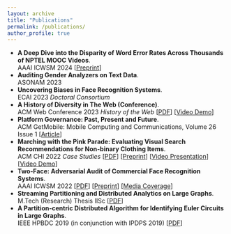 ```yaml
---
layout: archive
title: "Publications"
permalink: /publications/
author_profile: true
---
```

- **A Deep Dive into the Disparity of Word Error Rates Across Thousands of NPTEL MOOC Videos**.    
AAAI ICWSM 2024 [[Preprint](https://arxiv.org/abs/2307.10587)]
- **Auditing Gender Analyzers on Text Data**.    
ASONAM 2023
- **Uncovering Biases in Face Recognition Systems**.    
ECAI 2023 _Doctoral Consortium_
- **A History of Diversity in The Web (Conference)**.    
ACM Web Conference 2023 _History of the Web_ [[PDF](https://dl.acm.org/doi/abs/10.1145/3543873.3585576)]    [[Video Demo](https://www.youtube.com/watch?v=Oe-GgBIHM3Q)]
- **Platform Governance: Past, Present and Future**.    
ACM GetMobile: Mobile Computing and Communications, Volume 26 Issue 1 [[Article](https://dl.acm.org/doi/abs/10.1145/3539668.3539674)]
- **Marching with the Pink Parade: Evaluating Visual Search Recommendations for Non-binary Clothing Items**.    
ACM CHI 2022 _Case Studies_ [[PDF](https://dl.acm.org/doi/abs/10.1145/3491101.3503572)]    [[Preprint](https://arxiv.org/abs/2112.02384)]    [[Video Presentation](https://www.youtube.com/watch?v=1wQTqkoU6iE)]    [[Video Demo](https://drive.google.com/file/d/15U44__xXpnGRp3c65uH0_-TBcRwCWS3o/view)]    
- **Two-Face: Adversarial Audit of Commercial Face Recognition Systems**.    
AAAI ICWSM 2022 [[PDF](https://ojs.aaai.org/index.php/ICWSM/article/view/19300)]    [[Preprint](https://arxiv.org/abs/2111.09137)]    [[Media Coverage](https://www.youtube.com/watch?v=uIcjMGOlD-4)]
- **Streaming Partitioning and Distributed Analytics on Large Graphs**.    
M.Tech (Research) Thesis IISc [[PDF](https://drive.google.com/file/d/13dc-13gCk9GVGtDSd0LeyXSu6dHPV4q7/view)]    
- **A Partition-centric Distributed Algorithm for Identifying Euler Circuits in Large Graphs**.    
IEEE HPBDC 2019 (in conjunction with IPDPS 2019) [[PDF](https://ieeexplore.ieee.org/document/8778292/)]
